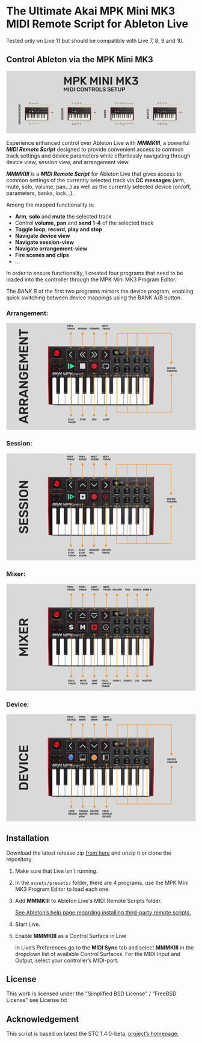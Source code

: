 # The Ultimate Akai MPK Mini MK3 MIDI Remote Script for Ableton Live

Tested only on Live 11 but should be compatible with Live 7, 8, 9 and 10.

## Control Ableton via the MPK Mini MK3

![MMMKIII Setup](assets/images/MMMKIII.png)

Experience enhanced control over Ableton Live with ***MMMKIII***, a powerful ***MIDI Remote Script*** designed to provide convenient access to common track settings and device parameters while effortlessly navigating through device view, session view, and arrangement view.


***MMMKIII*** is a ***MIDI Remote Script*** for Ableton Live that gives access to common settings of the currently selected track via **CC messages** (arm, mute, solo, volume, pan…) as well as the currently selected device (on/off, parameters, banks, lock…).

Among the mapped functionality is:

*	**Arm**, **solo** and **mute** the selected track
*	Control **volume, pan** and **send 1-4** of the selected track
*	**Toggle loop, record, play and stop**
*	**Navigate device view**
*	**Navigate session-view**
*	**Navigate arrangement-view** 
*	**Fire scenes and clips**
*	…

In order to ensure functionality, I created four programs that need to be loaded into the controller through the MPK Mini MK3 Program Editor.


The *BANK B* of the first two programs mirrors the device program, enabling quick switching between device mappings using the BANK A/B button.

### Arrangement:
![Arragenement Setup](assets/images/ARRANGEMENT%20SETUP.png)

### Session:
![image description](assets/images/SESSION%20SETUP.png)

### Mixer:
![image description](assets/images/MIXER%20SETUP.png)

### Device:
![image description](assets/images/DEVICE%20SETUP.png)



## Installation


Download the latest release zip [from here](https://github.com/SlyBouhafs/MMMKIII/releases/latest) and unzip it or clone the repository.

1.	Make sure that Live isn't running.
2.	In the `assets/presets/` folder, there are 4 programs, use the MPK Mini MK3 Program Editor to load each one.
3.	Add **MMMKIII** to Ableton Live's MIDI Remote Scripts folder.

	[See Ableton’s help page regarding installing third-party remote scripts.](https://help.ableton.com/hc/en-us/articles/209072009-Installing-third-party-remote-scripts)

4.	Start Live.
5.	Enable **MMMKIII** as a Control Surface in Live

	In Live’s Preferences go to the **MIDI Sync** tab and select **MMMKIII** in the dropdown list of available Control Surfaces. For the MIDI Input and Output, select your controller’s MIDI-port.
	

## License

This work is licensed under the "Simplified BSD License" / "FreeBSD License"
see License.txt


## Acknowledgement

This script is based on latest the STC 1.4.0-beta, [project’s homepage.](http://stc.wiffbi.com/)